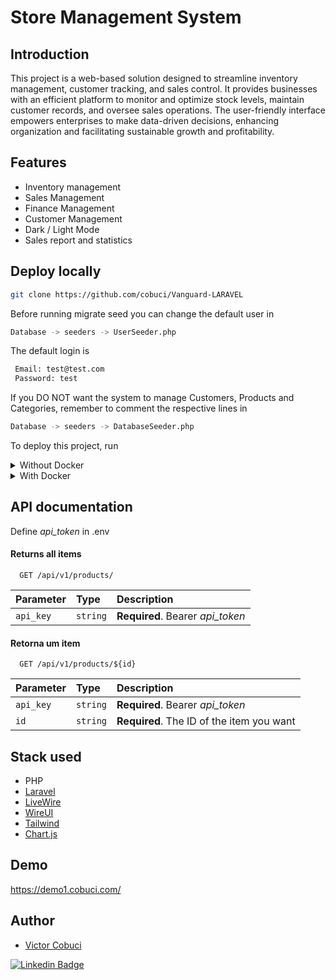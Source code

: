 
# Store Management System

## Introduction

This project is a web-based solution designed to streamline inventory management, customer tracking, and sales control. It provides businesses with an efficient platform to monitor and optimize stock levels, maintain customer records, and oversee sales operations. The user-friendly interface empowers enterprises to make data-driven decisions, enhancing organization and facilitating sustainable growth and profitability.



## Features

- Inventory management
- Sales Management
- Finance Management
- Customer Management
- Dark / Light Mode
- Sales report and statistics

## Deploy locally

```bash 
git clone https://github.com/cobuci/Vanguard-LARAVEL
``` 


Before running migrate seed you can change the default user in

```bash 
Database -> seeders -> UserSeeder.php
``` 

The default login is

```bash 
 Email: test@test.com
 Password: test

``` 

If you DO NOT want the system to manage Customers, Products and Categories, remember to comment the respective lines in
```bash 
Database -> seeders -> DatabaseSeeder.php
``` 



To deploy this project, run

<details>
  <summary>Without Docker</summary>

Requirements
* PHP ^8.1
* Composer
* Node

```bash 
  cp .env.example .env

  npm install 

  composer install 

  php artisan key:generate 

  php artisan migrate --seed

  php artisan serve 

  npm run dev 
 
```

</details>


<details>
  <summary>With Docker</summary>

Requirements
* Docker
  However, instead of repeatedly typing vendor/bin/sail to execute Sail commands, you may wish to configure a shell alias that allows you to execute Sail's commands more easily:

```bash
alias sail='[ -f sail ] && sh sail || sh vendor/bin/sail'
```
```bash 
  cp .env.example .env

  sail up -d

  sail php artisan key:generate

  sail php artisan migrate --seed ()

  sail npm run dev
 
```

</details>



## API documentation
Define *api_token* in .env

#### Returns all items

```http
  GET /api/v1/products/
```

| Parameter   | Type       | Description                           |
| :---------- | :--------- | :---------------------------------- |
| `api_key` | `string` | **Required**. Bearer *api_token* |

#### Retorna um item

```http
  GET /api/v1/products/${id}
```

| Parameter   | Type       | Description     
| :---------- | :--------- | :------------------------------------------ |
| `api_key` | `string` | **Required**. Bearer *api_token* |
| `id`      | `string` | **Required**. The ID of the item you want |


## Stack used

- PHP
- [Laravel](https://laravel.com/)
- [LiveWire](https://livewire.laravel.com/)
- [WireUI](https://livewire-wireui.com/)
- [Tailwind](https://tailwindcss.com/)
- [Chart.js](https://www.chartjs.org/)

## Demo

https://demo1.cobuci.com/


## Author

- [Victor Cobuci](https://www.dev.cobuci.com)

[![Linkedin Badge](https://img.shields.io/badge/-Cobuci-blue?style=flat-square&logo=Linkedin&logoColor=white&link=https://www.linkedin.com/in/cobuci/)](https://www.linkedin.com/in/cobuci/) 
